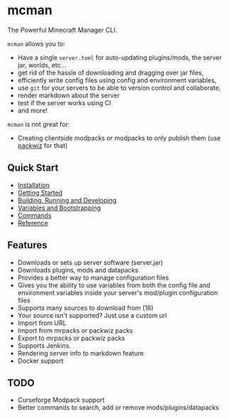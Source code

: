 # mcman

The Powerful Minecraft Manager CLI.

`mcman` allows you to:
- Have a single `server.toml` for auto-updating plugins/mods, the server jar, worlds, etc...
- get rid of the hassle of downloading and dragging over jar files,
- efficiently write config files using config and environment variables,
- use `git` for your servers to be able to version control and collaborate,
- render markdown about the server
- test if the server works using CI
- and more!

`mcman` is not great for:
- Creating clientside modpacks or modpacks to only publish them (use [packwiz](https://packwiz.infra.link/) for that)

## Quick Start

- [Installation](./installation.md)
- [Getting Started](./tutorials/getting-started.md)
- [Building, Running and Developing](./tutorials/building.md)
- [Variables and Bootstrapping](./tutorials/variables.md)
- [Commands](./commands)
- [Reference](./reference/server.toml.md)

## Features

- Downloads or sets up server software (server.jar)
- Downloads plugins, mods and datapacks
- Provides a better way to manage configuration files
- Gives you the ability to use variables from both the config file and environment variables inside your server's mod/plugin configuration files
- Supports many sources to download from (16)
- Your source isn't supported? Just use a custom url
- Import from URL
- Import from mrpacks or packwiz packs
- Export to mrpacks or packwiz packs
- Supports Jenkins.
- Rendering server info to markdown feature
- Docker support

## TODO

- Curseforge Modpack support
- Better commands to search, add or remove mods/plugins/datapacks
